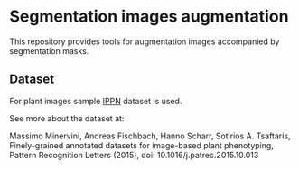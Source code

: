 # Segmentation images augmentation
This repository provides tools for augmentation images accompanied by segmentation masks. 


## Dataset

For plant images sample [IPPN](http://www.plant-phenotyping.org/datasets) dataset is used.

See more about the dataset at:

Massimo Minervini, Andreas Fischbach, Hanno Scharr, Sotirios A. Tsaftaris, Finely-grained annotated datasets for image-based plant phenotyping, Pattern  Recognition Letters (2015), doi: 10.1016/j.patrec.2015.10.013
